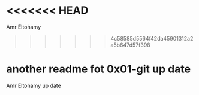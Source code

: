 <<<<<<< HEAD
=======
Amr Eltohamy
>>>>>>> 4c58585d5564f42da45901312a2a5b647d57f398

another readme fot 0x01-git up date 
=======
Amr Eltohamy up date 
